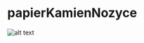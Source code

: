 # papierKamienNozyce
![alt text](https://github.com/klincode/papierKamienNozyce/blob/main/img/prev.png)
